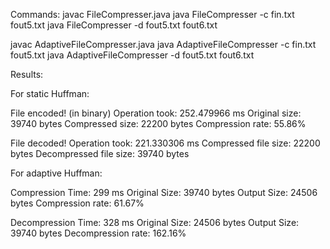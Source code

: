 Commands: 
javac FileCompresser.java 
java FileCompresser -c fin.txt fout5.txt
java FileCompresser -d fout5.txt fout6.txt

javac AdaptiveFileCompresser.java 
java AdaptiveFileCompresser -c fin.txt fout5.txt 
java AdaptiveFileCompresser -d fout5.txt fout6.txt

Results:

For static Huffman:

File encoded! (in binary) Operation took: 252.479966 ms Original size: 39740 bytes Compressed size: 22200 bytes Compression rate: 55.86%

File decoded! Operation took: 221.330306 ms Compressed file size: 22200 bytes Decompressed file size: 39740 bytes

For adaptive Huffman:

Compression Time: 299 ms Original Size: 39740 bytes Output Size: 24506 bytes Compression rate: 61.67%

Decompression Time: 328 ms Original Size: 24506 bytes Output Size: 39740 bytes Decompression rate: 162.16%

